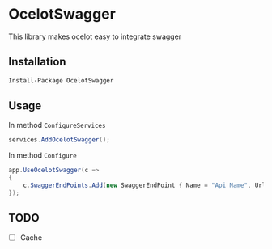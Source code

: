 # OcelotSwagger

[main-nuget]: https://www.nuget.org/packages/OcelotSwagger/
[main-nuget-badge]: https://img.shields.io/nuget/v/OcelotSwagger.svg?style=flat-square&label=nuget

This library makes ocelot easy to integrate swagger

## Installation

```bash
Install-Package OcelotSwagger
```

## Usage

In method `ConfigureServices`
```csharp
services.AddOcelotSwagger();

```

In method `Configure`
```csharp
app.UseOcelotSwagger(c =>
{
    c.SwaggerEndPoints.Add(new SwaggerEndPoint { Name = "Api Name", Url = "/path/swagger.json" });
});
```

## TODO
* [ ] Cache
